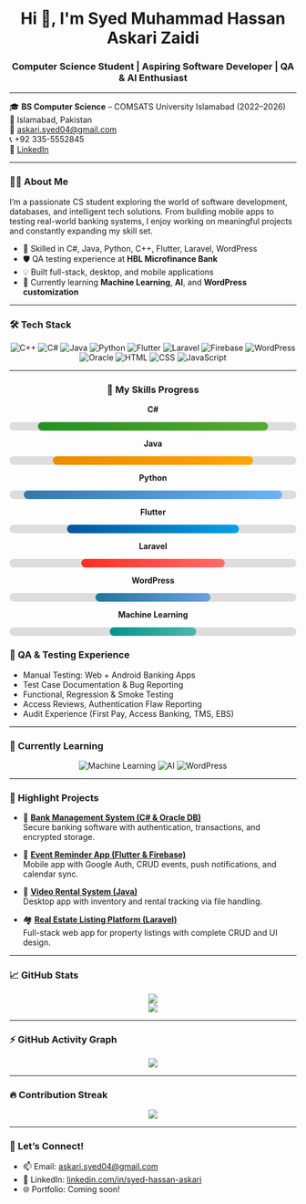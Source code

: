 <h1 align="center">Hi 👋, I'm Syed Muhammad Hassan Askari Zaidi</h1>
<h3 align="center">Computer Science Student | Aspiring Software Developer | QA & AI Enthusiast</h3>

---

🎓 **BS Computer Science** – COMSATS University Islamabad (2022–2026)  
📍 Islamabad, Pakistan  
📧 [askari.syed04@gmail.com](mailto:askari.syed04@gmail.com)  
📞 +92 335-5552845  
🔗 [LinkedIn](https://www.linkedin.com/in/syed-hassan-askari)

---

### 👨‍💻 About Me
I’m a passionate CS student exploring the world of software development, databases, and intelligent tech solutions. From building mobile apps to testing real-world banking systems, I enjoy working on meaningful projects and constantly expanding my skill set.

- 🔧 Skilled in C#, Java, Python, C++, Flutter, Laravel, WordPress  
- 🛡️ QA testing experience at **HBL Microfinance Bank**  
- 💡 Built full-stack, desktop, and mobile applications  
- 🌱 Currently learning **Machine Learning**, **AI**, and **WordPress customization**

---

### 🛠️ Tech Stack
<p align="center">
  <img src="https://img.shields.io/badge/C++-00599C?style=for-the-badge&logo=cplusplus&logoColor=white" alt="C++" />
  <img src="https://img.shields.io/badge/C%23-239120?style=for-the-badge&logo=csharp&logoColor=white" alt="C#" />
  <img src="https://img.shields.io/badge/Java-ED8B00?style=for-the-badge&logo=java&logoColor=white" alt="Java" />
  <img src="https://img.shields.io/badge/Python-3776AB?style=for-the-badge&logo=python&logoColor=white" alt="Python" />
  <img src="https://img.shields.io/badge/Flutter-02569B?style=for-the-badge&logo=flutter&logoColor=white" alt="Flutter" />
  <img src="https://img.shields.io/badge/Laravel-FF2D20?style=for-the-badge&logo=laravel&logoColor=white" alt="Laravel" />
  <img src="https://img.shields.io/badge/Firebase-FFCA28?style=for-the-badge&logo=firebase&logoColor=black" alt="Firebase" />
  <img src="https://img.shields.io/badge/WordPress-21759B?style=for-the-badge&logo=wordpress&logoColor=white" alt="WordPress" />
  <img src="https://img.shields.io/badge/Oracle-F80000?style=for-the-badge&logo=oracle&logoColor=white" alt="Oracle" />
  <img src="https://img.shields.io/badge/HTML-E34F26?style=for-the-badge&logo=html5&logoColor=white" alt="HTML" />
  <img src="https://img.shields.io/badge/CSS-1572B6?style=for-the-badge&logo=css3&logoColor=white" alt="CSS" />
  <img src="https://img.shields.io/badge/JavaScript-F7DF1E?style=for-the-badge&logo=javascript&logoColor=black" alt="JavaScript" />
</p>

---

<h3 align="center">🚀 My Skills Progress</h3>

<div align="center" style="max-width: 600px; margin: auto;">
  <p><strong>C#</strong></p>
  <div style="background-color: #ddd; border-radius: 10px; width: 100%; height: 15px;">
    <div style="width: 80%; height: 15px; background: linear-gradient(90deg, #239120, #56ab2f); border-radius: 10px;"></div>
  </div>

  <p><strong>Java</strong></p>
  <div style="background-color: #ddd; border-radius: 10px; width: 100%; height: 15px;">
    <div style="width: 70%; height: 15px; background: linear-gradient(90deg, #ED8B00, #FFA500); border-radius: 10px;"></div>
  </div>

  <p><strong>Python</strong></p>
  <div style="background-color: #ddd; border-radius: 10px; width: 100%; height: 15px;">
    <div style="width: 90%; height: 15px; background: linear-gradient(90deg, #3776AB, #6DB3F2); border-radius: 10px;"></div>
  </div>

  <p><strong>Flutter</strong></p>
  <div style="background-color: #ddd; border-radius: 10px; width: 100%; height: 15px;">
    <div style="width: 60%; height: 15px; background: linear-gradient(90deg, #02569B, #04a0e5); border-radius: 10px;"></div>
  </div>

  <p><strong>Laravel</strong></p>
  <div style="background-color: #ddd; border-radius: 10px; width: 100%; height: 15px;">
    <div style="width: 50%; height: 15px; background: linear-gradient(90deg, #FF2D20, #FF6B6B); border-radius: 10px;"></div>
  </div>

  <p><strong>WordPress</strong></p>
  <div style="background-color: #ddd; border-radius: 10px; width: 100%; height: 15px;">
    <div style="width: 40%; height: 15px; background: linear-gradient(90deg, #21759B, #6CA0DC); border-radius: 10px;"></div>
  </div>

  <p><strong>Machine Learning</strong></p>
  <div style="background-color: #ddd; border-radius: 10px; width: 100%; height: 15px;">
    <div style="width: 30%; height: 15px; background: linear-gradient(90deg, #009688, #4DB6AC); border-radius: 10px;"></div>
  </div>
</div>


### 🧪 QA & Testing Experience
- Manual Testing: Web + Android Banking Apps  
- Test Case Documentation & Bug Reporting  
- Functional, Regression & Smoke Testing  
- Access Reviews, Authentication Flaw Reporting  
- Audit Experience (First Pay, Access Banking, TMS, EBS)

---

### 🧠 Currently Learning
<p align="center">
  <img src="https://img.shields.io/badge/Machine%20Learning-009688?style=for-the-badge&logo=tensorflow&logoColor=white" alt="Machine Learning" />
  <img src="https://img.shields.io/badge/Artificial%20Intelligence-607D8B?style=for-the-badge&logo=ai&logoColor=white" alt="AI" />
  <img src="https://img.shields.io/badge/WordPress-21759B?style=for-the-badge&logo=wordpress&logoColor=white" alt="WordPress" />
</p>

---

### 🚀 Highlight Projects

- 🏦 **[Bank Management System (C# & Oracle DB)](https://github.com/AskariSyed/BankingManagementSystem)**  
  Secure banking software with authentication, transactions, and encrypted storage.

- 📅 **[Event Reminder App (Flutter & Firebase)](https://github.com/AskariSyed/Event-Reminder-App)**  
  Mobile app with Google Auth, CRUD events, push notifications, and calendar sync.

- 🎥 **[Video Rental System (Java)](https://github.com/AskariSyed/VideoRentalSystemFinal)**  
  Desktop app with inventory and rental tracking via file handling.

- 🏘️ **[Real Estate Listing Platform (Laravel)](https://github.com/annaawan/realestate)**  
  Full-stack web app for property listings with complete CRUD and UI design.

---

### 📈 GitHub Stats
<p align="center">
  <img src="https://github-readme-stats.vercel.app/api?username=AskariSyed&show_icons=true&theme=tokyonight" />
  <br />
  <img src="https://github-readme-stats.vercel.app/api/top-langs/?username=AskariSyed&layout=compact&theme=tokyonight" />
</p>

---

### ⚡ GitHub Activity Graph
<p align="center">
  <img src="https://github-readme-activity-graph.vercel.app/graph?username=AskariSyed&theme=tokyo-night&bg_color=1a1b27&hide_border=true" />
</p>

---

### 🔥 Contribution Streak
<p align="center">
  <img src="https://github-readme-streak-stats.herokuapp.com/?user=AskariSyed&theme=tokyonight" />
</p>

---

### 💬 Let’s Connect!
- 📫 Email: [askari.syed04@gmail.com](mailto:askari.syed04@gmail.com)  
- 💼 LinkedIn: [linkedin.com/in/syed-hassan-askari](https://www.linkedin.com/in/syed-hassan-askari)  
- 🌐 Portfolio: Coming soon!
